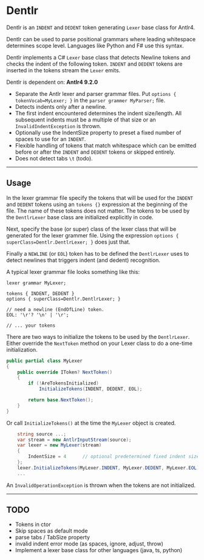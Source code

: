 # Dentlr

Dentlr is an `INDENT` and `DEDENT` token generating `Lexer` base class for Antlr4.

Dentlr can be used to parse positional grammars where leading whitespace determines scope level.
Languages like Python and F# use this syntax.

Dentlr implements a C# `Lexer` base class that detects Newline tokens 
and checks the indent of the following token. `INDENT` and `DEDENT` tokens are inserted in the tokens stream the `Lexer` emits.

Dentlr is dependent on: **Antlr4 9.2.0**

- Separate the Antlr lexer and parser grammar files. Put `options { tokenVocab=MyLexer; }` in the `parser grammer MyParser;` file.
- Detects indents only after a newline.
- The first indent encountered determines the indent size/length. All subsequent indents must be a multiple of that size or an `InvalidIndentException` is thrown.
- Optionally use the IndentSize property to preset a fixed number of spaces to use for an `INDENT`.
- Flexible handling of tokens that match whitespace which can be emitted before or after the `INDENT` and `DEDENT` tokens or skipped entirely.
- Does not detect tabs `\t` (todo).

---

## Usage

In the lexer grammar file specify the tokens that will be used for the `INDENT` and `DEDENT` tokens using an `tokens {}` expression at the beginning of the file.
The name of these tokens does not matter. The tokens to be used by the `DentlrLexer` base class are initialized explicitly in code.

Next, specify the base (or super) class of the lexer class that will be generated for the lexer grammer file.
Using the expression `options { superClass=Dentlr.DentlrLexer; }` does just that.

Finally a `NEWLINE` (or `EOL`) token has to be defined the `DentlrLexer` uses to detect newlines that triggers indent (and dedent) recognition.

A typical lexer grammar file looks something like this:

```g4
lexer grammar MyLexer;

tokens { INDENT, DEDENT }
options { superClass=Dentlr.DentlrLexer; }

// need a newline (EndOfLine) token.
EOL: '\r'? '\n' | '\r';

// ... your tokens
```

There are two ways to initialize the tokens to be used by the `DentlrLexer`.
Either override the `NextToken` method on your Lexer class to do a one-time initialization.

```csharp
public partial class MyLexer
{
    public override IToken? NextToken()
    {
        if (!AreTokensInitialized)
            InitializeTokens(INDENT, DEDENT, EOL);

        return base.NextToken();
    }
}
```

Or call `InitializeTokens()` at the time the `MyLexer` object is created.

```csharp
    string source ...;
    var stream = new AntlrInputStream(source);
    var lexer = new MyLexer(stream)
    {
        IndentSize = 4      // optional predetermined fixed indent size
    };
    lexer.InitializeTokens(MyLexer.INDENT, MyLexer.DEDENT, MyLexer.EOL);
    ...
```

An `InvalidOperationException` is thrown when the tokens are not initialized.

---

## TODO

- Tokens in ctor
- Skip spaces as default mode
- parse tabs / TabSize property
- invalid indent error mode (as spaces, ignore, adjust, throw)
- Implement a lexer base class for other languages (java, ts, python)
